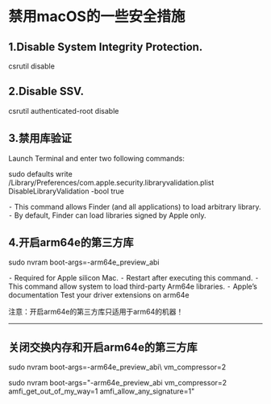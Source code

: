 # 禁用macOS的一些安全措施


## 1.Disable System Integrity Protection.

csrutil disable




## 2.Disable SSV.

csrutil authenticated-root disable



## 3.禁用库验证	
Launch Terminal and enter two following commands:

sudo defaults write /Library/Preferences/com.apple.security.libraryvalidation.plist DisableLibraryValidation -bool true

⁃	This command allows Finder (and all applications) to load arbitrary library.
⁃	By default, Finder can load libraries signed by Apple only.



## 4.开启arm64e的第三方库
sudo nvram boot-args=-arm64e_preview_abi

⁃	Required for Apple silicon Mac.
⁃	Restart after executing this command.
⁃	This command allow system to load third-party Arm64e libraries.
⁃	Apple’s documentation Test your driver extensions on arm64e



注意：开启arm64e的第三方库只适用于arm64的机器！

---


## 关闭交换内存和开启arm64e的第三方库
sudo nvram boot-args=-arm64e_preview_abi\ vm_compressor=2


sudo nvram boot-args="-arm64e_preview_abi vm_compressor=2 amfi_get_out_of_my_way=1 amfi_allow_any_signature=1"

